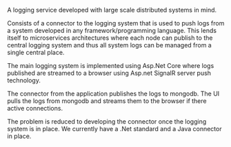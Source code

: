 A logging service developed with large scale distributed systems in mind.

Consists of a connector to the logging system that is used to push logs from a system developed in any framework/programming language. This lends
itself to microservices architectures where each node can publish to the central logging system and thus all system logs can be managed 
from a single central place.

The main logging system is implemented using Asp.Net Core where logs published are streamed to a browser using
Asp.net SignalR server push technology.

The connector from the application publishes the logs to mongodb. The UI pulls the logs from mongodb and streams them to the browser if there active connections.

The problem is reduced to developing the connector once the logging system is in place. We currently have a .Net standard and a Java connector in place.


